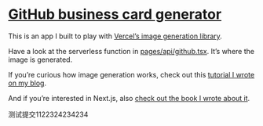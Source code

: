 # [GitHub business card generator](https://github-business-card.vercel.app)

This is an app I built to play with [Vercel’s image generation library](https://vercel.com/docs/concepts/functions/edge-functions/og-image-generation).

Have a look at the serverless function in [pages/api/github.tsx](https://github.com/scastiel/github-business-card/blob/main/pages/api/github.tsx). It’s where the image is generated.

If you’re curious how image generation works, check out this [tutorial I wrote on my blog](https://scastiel.dev/create-og-images-for-your-blog-with-nextjs).

And if you’re interested in Next.js, also [check out the book I wrote about it](https://amzn.to/3EtlfVB).

测试提交1122324234234